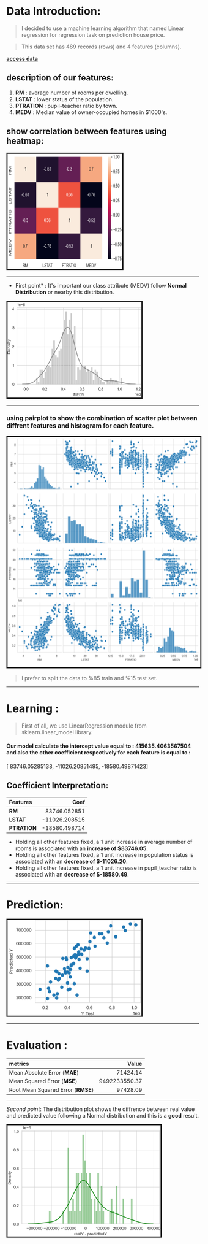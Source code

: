 # Data Introduction:
> I decided to use a machine learning algorithm that named Linear regression for regression task on prediction house price.

> This data set has 489 records (rows) and 4 features (columns).
> 
[**access data**](https://github.com/hosein-jamshidian/Data_Science_Course/blob/main/Linear%20Regression/Data/boston_housing.csv)


## description of our features:
1. **RM** : average number of rooms per dwelling.
2. **LSTAT** : lower status of the population.
3. **PTRATION** : pupil-teacher ratio by town.
4. **MEDV** : Median value of owner-occupied homes in $1000's.

## show correlation between features using heatmap:
<th colspan="3"><img src=".\Images\heatmap.png" alt="" border='3' height='300' width='300' /></th>

---

* First point* : It's important our class attribute (MEDV) follow **Normal Distribution** or nearby this distribution.
<th colspan="3"><img src=".\Images\y dist.png" alt="" border='3' height='250' width='350' /></th>

---

### using **pairplot** to show the combination of scatter plot between diffrent features and histogram for each feature.
<th colspan="3"><img src=".\Images\paitplot.png" alt="" border='3' height='600' width='600' /></th>

> I prefer to split the data to %85 train and %15 test set.

---

# Learning :
> First of all, we use LinearRegression module from sklearn.linear_model library.

#### Our model calculate the intercept value equal to : **415635.4063567504** and also the other coefficient respectively for each feature is equal to : 
[ 83746.05285138,  -11026.20851495,  -18580.49871423]

## Coefficient Interpretation:
| Features | Coef |
|:---------|-----:|
| **RM** | 83746.052851 |
| **LSTAT** | -11026.208515 | 
| **PTRATION** | -18580.498714 |

* Holding all other features fixed, a 1 unit increase in average number of rooms is associated with an **increase of $83746.05**.
* Holding all other features fixed, a 1 unit increase in population status is associated with an **decrease of $-11026.20**.
* Holding all other features fixed, a 1 unit increase in pupil_teacher ratio is associated with an **decrease of $-18580.49**.

---

# Prediction:
<th colspan="3"><img src=".\Images\scatterplot_pred_real.png" alt="" border='3' height='250' width='350' /></th>

---

# Evaluation :
| metrics | Value |
|:---------|-----:|
| Mean Absolute Error (**MAE**) | 71424.14 |
| Mean Squared Error (**MSE**) | 9492233550.37 | 
| Root Mean Squared Error (**RMSE**) | 97428.09 |

---


*Second point*: The distribution plot shows the diffrence between real value and predicted value following a Normal distribution and this is a **good** result.
<th colspan="3"><img src=".\Images\dist_predict_real.png" alt="" border='3' height='290' width='400' /></th>
